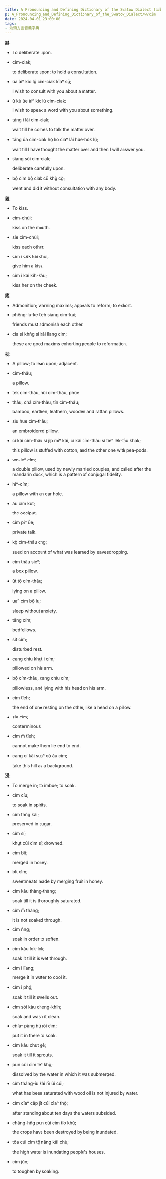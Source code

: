 ```yaml
---
title: A Pronouncing and Defining Dictionary of the Swatow Dialect (汕頭方言音義字典) / cim
p: A_Pronouncing_and_Defining_Dictionary_of_the_Swatow_Dialect/w/cim
date: 2024-04-01 23:00:00
tags: 
- 汕頭方言音義字典
---
```



**斟**
- To deliberate upon.

- cim-ciak;

  to deliberate upon; to hold a consultation.

- úa àiⁿ kio lṳ́ cim-ciak kĭaⁿ sṳ̄;

  I wish to consult with you about a matter.

- ŭ kù ūe àiⁿ kio lṳ́ cim-ciak;

  I wish to speak a word with you about something.

- táng i lâi cim-ciak;

  wait till he comes to talk the matter over.

- táng úa cim-ciak hó̤ lío cìaⁿ lâi hûe-hôk lṳ́;

  wait till I have thought the matter over and then I will answer you.

- sîang sòi cim-ciak;

  deliberate carefully upon.

- bô̤ cim bô̤ ciak cū khṳ̀ cò̤;

  went and did it without consultation with any body.

**親**
- To kiss.

- cim-chùi;

  kiss on the mouth.

- sie cim-chùi;

  kiss each other.

- cim i cêk kâi chùi;

  give him a kiss.

- cim i kâi kih-kàu;

  kiss her on the cheek.

**箴**
- Admonition; warning maxims; appeals to reform; to exhort.

- phêng-íu-ke tîeh siang cim-kui;

  friends must admonish each other.

- cía sĭ khǹg sì kâi lîang cim;

  these are good maxims exhorting people to reformation.

**枕**
- A pillow; to lean upon; adjacent.

- cím-thâu;

  a pillow.

- tek cím-thâu, hûi cím-thâu, phûe  

- thâu, châ cím-thâu, tîn cím-thâu;

  bamboo, earthen, leathern, wooden and rattan pillows.

- sìu hue cím-thâu;

  an embroidered pillow.

- cí kâi cím-thâu sĭ jîp mîⁿ kâi, cí kâi cím-thâu sĭ tìeⁿ lêk-tāu khak;

  this pillow is stuffed with cotton, and the other one with pea-pods.

- wn-ieⁿ cím;

  a double pillow, used by newly married couples, and called after the mandarin duck, which is a pattern of conjugal fidelity.

- hĭⁿ-cím;

  a pillow with an ear hole.

- ău cím kut;

  the occiput.

- cím piⁿ ūe;

  private talk.

- kò̤ cím-thâu cng;

  sued on account of what was learned by eavesdropping.

- cím thâu sieⁿ;

  a box pillow.

- ût tŏ̤ cím-thâu;

  lying on a pillow.

- uaⁿ cím bô̤ iu;

  sleep without anxiety.

- tâng cím;

  bedfellows.

- sit cím;

  disturbed rest.

- cang chíu khṳt i cím;

  pillowed on his arm.

- bô̤ cím-thâu, cang chíu cím;

  pillowless, and lying with his head on his arm.

- cím tîeh;

  the end of one resting on the other, like a head on a pillow.

- sie cím;

  conterminous.

- cím m̄ tîeh;

  cannot make them lie end to end.

- cang cí kâi suaⁿ cò̤ ău cím;

  take this hill as a background.

**浸**
- To merge in; to imbue; to soak.

- cìm cíu;

  to soak in spirits.

- cìm thn̂g kâi;

  preserved in sugar.

- cìm sí;

  khṳt cúi cìm sí; drowned.

- cìm bît;

  merged in honey.

- bît cìm;

  sweetmeats made by merging fruit in honey.

- cìm kàu thàng-thàng;

  soak till it is thoroughly saturated.

- cìm m̄ thàng;

  it is not soaked through.

- cím ńng;

  soak in order to soften.

- cìm kàu lok-lok;

  soak it till it is wet through.

- cìm i lîang;

  merge it in water to cool it.

- cìm i phó̤;

  soak it till it swells out.

- cím sói kàu cheng-khih;

  soak and wash it clean.

- chíaⁿ pàng hṳ́ tói cìm;

  put it in there to soak.

- cìm kàu chut gê;

  soak it till it sprouts.

- pun cúi cìm îeⁿ khṳ̀;

  dissolved by the water in which it was submerged.

- cìm thâng-îu kâi m̄ ùi cúi;

  what has been saturated with wood oil is not injured by water.

- cìm cîaⁿ câp jît cúi cìaⁿ thò̤;

  after standing about ten days the waters subsided.

- châng-hn̂g pun cúi cìm tīo khṳ̀;

  the crops have been destroyed by being inundated.

- tōa cúi cìm tŏ̤ nâng kâi chù;

  the high water is inundating people's houses.

- cìm jŭn;

  to toughen by soaking.